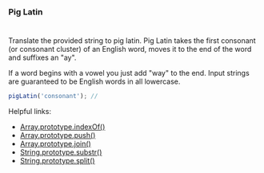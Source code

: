 ### Pig Latin

#

Translate the provided string to pig latin. Pig Latin takes the first consonant (or consonant cluster) of an English word, moves it to the end of the word and suffixes an "ay".

If a word begins with a vowel you just add "way" to the end. Input strings are guaranteed to be English words in all lowercase.

```javascript
pigLatin('consonant'); //
```

Helpful links:

- [Array.prototype.indexOf()](https://developer.mozilla.org/en-US/docs/Web/JavaScript/Reference/Global_Objects/Array/indexOf)
- [Array.prototype.push()](https://developer.mozilla.org/en-US/docs/Web/JavaScript/Reference/Global_Objects/Array/push)
- [Array.prototype.join()](https://developer.mozilla.org/en-US/docs/Web/JavaScript/Reference/Global_Objects/Array/join)
- [String.prototype.substr()](https://developer.mozilla.org/en-US/docs/Web/JavaScript/Reference/Global_Objects/String/substr)
- [String.prototype.split()](https://developer.mozilla.org/en-US/docs/Web/JavaScript/Reference/Global_Objects/String/split)

